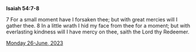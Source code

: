 **Isaiah 54:7-8**

7 For a small moment have I forsaken thee; but with great mercies will I gather thee. 8 In a little wrath I hid my face from thee for a moment; but with everlasting kindness will I have mercy on thee, saith the Lord thy Redeemer.

[Monday 26-June, 2023](https://t.me/s/daily_scripture)
